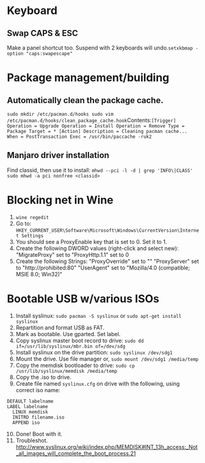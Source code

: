# Keyboard

## Swap CAPS & ESC
Make a panel shortcut too. Suspend with 2 keyboards will undo.`
setxkbmap -option "caps:swapescape"
`

# Package management/building

## Automatically clean the package cache.
`
sudo mkdir /etc/pacman.d/hooks
sudo vim /etc/pacman.d/hooks/clean_package_cache.hook
`Contents:`
[Trigger]
Operation = Upgrade
Operation = Install
Operation = Remove
Type = Package
Target = *
[Action]
Description = Cleaning pacman cache...
When = PostTransaction
Exec = /usr/bin/paccache -ruk2
`

## Manjaro driver installation
Find classid, then use it to install: `
mhwd --pci -l -d | grep 'INFO\|CLASS'
sudo mhwd -a pci nonfree <classid>
`

# Blocking net in Wine
1. `wine regedit`
2. Go to: `HKEY_CURRENT_USER\Software\Microsoft\Windows\CurrentVersion\Internet Settings`
3. You should see a ProxyEnable key that is set to 0. Set it to 1.
4. Create the following DWORD values (right-click and select new):
	"MigrateProxy" set to 
	"ProxyHttp.1.1" set to 0
5. Create the following Strings:
	"ProxyOverride" set to "<local>"
	"ProxyServer" set to "http://prohibited:80"
	"UserAgent" set to "Mozilla/4.0 (compatible; MSIE 8.0; Win32)"

# Bootable USB w/various ISOs

1. Install syslinux:
	`sudo pacman -S syslinux`
	or
	`sudo apt-get install syslinux`
2. Repartition and format USB as FAT.
3. Mark as bootable.
	Use gparted.
	Set label.
4. Copy syslinux master boot record to drive:
	`sudo dd if=/usr/lib/syslinux/mbr.bin of=/dev/sdg`
5. Install syslinux on the drive partition:
	`sudo syslinux /dev/sdg1`
6. Mount the drive.
	Use file manager or,
	`sudo mount /dev/sdg1 /media/temp`
7. Copy the memdisk bootloader to drive:
	`sudo cp /usr/lib/syslinux/memdisk /media/temp`
8. Copy the .iso to drive.
9. Create file named `syslinux.cfg` on drive with the following, using correct iso name:
```
DEFAULT labelname
LABEL labelname
  LINUX memdisk
  INITRD filename.iso
  APPEND iso
```
10. Done! Boot with it.
11. Troubleshot. 
	http://www.syslinux.org/wiki/index.php/MEMDISK#INT_13h_access:_Not_all_images_will_complete_the_boot_process.21


